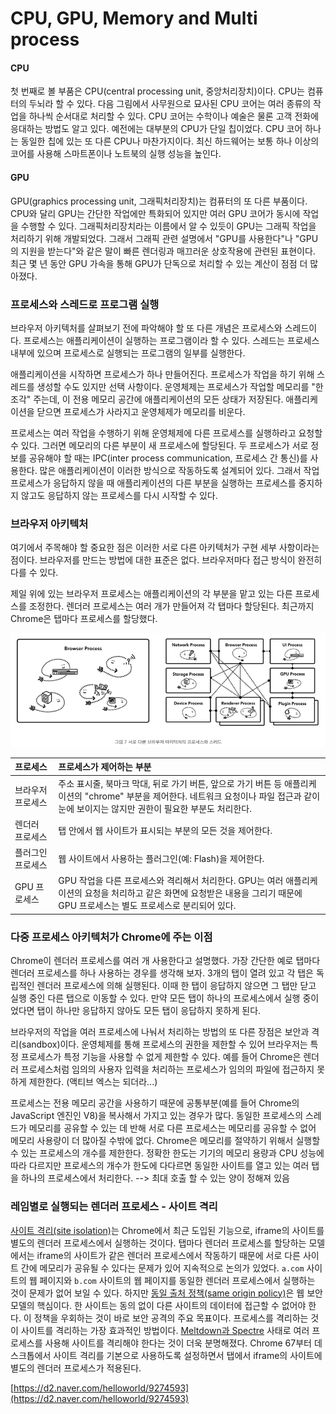 # CPU, GPU, Memory and Multi process

#### CPU <a id="cpu"></a>

첫 번째로 볼 부품은 CPU\(central processing unit, 중앙처리장치\)이다. CPU는 컴퓨터의 두뇌라 할 수 있다. 다음 그림에서 사무원으로 묘사된 CPU 코어는 여러 종류의 작업을 하나씩 순서대로 처리할 수 있다. CPU 코어는 수학이나 예술은 물론 고객 전화에 응대하는 방법도 알고 있다. 예전에는 대부분의 CPU가 단일 칩이었다. CPU 코어 하나는 동일한 칩에 있는 또 다른 CPU나 마찬가지이다. 최신 하드웨어는 보통 하나 이상의 코어를 사용해 스마트폰이나 노트북의 실행 성능을 높인다.

#### GPU <a id="gpu"></a>

GPU\(graphics processing unit, 그래픽처리장치\)는 컴퓨터의 또 다른 부품이다. CPU와 달리 GPU는 간단한 작업에만 특화되어 있지만 여러 GPU 코어가 동시에 작업을 수행할 수 있다. 그래픽처리장치라는 이름에서 알 수 있듯이 GPU는 그래픽 작업을 처리하기 위해 개발되었다. 그래서 그래픽 관련 설명에서 "GPU를 사용한다"나 "GPU의 지원을 받는다"와 같은 말이 빠른 렌더링과 매끄러운 상호작용에 관련된 표현이다. 최근 몇 년 동안 GPU 가속을 통해 GPU가 단독으로 처리할 수 있는 계산이 점점 더 많아졌다.

### 프로세스와 스레드로 프로그램 실행

브라우저 아키텍처를 살펴보기 전에 파악해야 할 또 다른 개념은 프로세스와 스레드이다. 프로세스는 애플리케이션이 실행하는 프로그램이라 할 수 있다. 스레드는 프로세스 내부에 있으며 프로세스로 실행되는 프로그램의 일부를 실행한다.

애플리케이션을 시작하면 프로세스가 하나 만들어진다. 프로세스가 작업을 하기 위해 스레드를 생성할 수도 있지만 선택 사항이다. 운영체제는 프로세스가 작업할 메모리를 "한 조각" 주는데, 이 전용 메모리 공간에 애플리케이션의 모든 상태가 저장된다. 애플리케이션을 닫으면 프로세스가 사라지고 운영체제가 메모리를 비운다.

프로세스는 여러 작업을 수행하기 위해 운영체제에 다른 프로세스를 실행하라고 요청할 수 있다. 그러면 메모리의 다른 부분이 새 프로세스에 할당된다. 두 프로세스가 서로 정보를 공유해야 할 때는 IPC\(inter process communication, 프로세스 간 통신\)를 사용한다. 많은 애플리케이션이 이러한 방식으로 작동하도록 설계되어 있다. 그래서 작업 프로세스가 응답하지 않을 때 애플리케이션의 다른 부분을 실행하는 프로세스를 중지하지 않고도 응답하지 않는 프로세스를 다시 시작할 수 있다.

### 브라우저 아키텍처

여기에서 주목해야 할 중요한 점은 이러한 서로 다른 아키텍처가 구현 세부 사항이라는 점이다. 브라우저를 만드는 방법에 대한 표준은 없다. 브라우저마다 접근 방식이 완전히 다를 수 있다.

제일 위에 있는 브라우저 프로세스는 애플리케이션의 각 부분을 맡고 있는 다른 프로세스를 조정한다. 렌더러 프로세스는 여러 개가 만들어져 각 탭마다 할당된다. 최근까지 Chrome은 탭마다 프로세스를 할당했다.

![](.gitbook/assets/2021-06-18-9.12.19.png)



| 프로세스 | 프로세스가 제어하는 부분 |
| :--- | :--- |
| 브라우저 프로세스 | 주소 표시줄, 북마크 막대, 뒤로 가기 버튼, 앞으로 가기 버튼 등 애플리케이션의 "chrome" 부분을 제어한다. 네트워크 요청이나 파일 접근과 같이 눈에 보이지는 않지만 권한이 필요한 부분도 처리한다. |
| 렌더러 프로세스 | 탭 안에서 웹 사이트가 표시되는 부분의 모든 것을 제어한다. |
| 플러그인 프로세스 | 웹 사이트에서 사용하는 플러그인\(예: Flash\)을 제어한다. |
| GPU 프로세스 | GPU 작업을 다른 프로세스와 격리해서 처리한다. GPU는 여러 애플리케이션의 요청을 처리하고 같은 화면에 요청받은 내용을 그리기 때문에 GPU 프로세스는 별도 프로세스로 분리되어 있다. |

### 다중 프로세스 아키텍처가 Chrome에 주는 이점 <a id="chrome"></a>

Chrome이 렌더러 프로세스를 여러 개 사용한다고 설명했다. 가장 간단한 예로 탭마다 렌더러 프로세스를 하나 사용하는 경우를 생각해 보자. 3개의 탭이 열려 있고 각 탭은 독립적인 렌더러 프로세스에 의해 실행된다. 이때 한 탭이 응답하지 않으면 그 탭만 닫고 실행 중인 다른 탭으로 이동할 수 있다. 만약 모든 탭이 하나의 프로세스에서 실행 중이었다면 탭이 하나만 응답하지 않아도 모든 탭이 응답하지 못하게 된다.

브라우저의 작업을 여러 프로세스에 나눠서 처리하는 방법의 또 다른 장점은 보안과 격리\(sandbox\)이다. 운영체제를 통해 프로세스의 권한을 제한할 수 있어 브라우저는 특정 프로세스가 특정 기능을 사용할 수 없게 제한할 수 있다. 예를 들어 Chrome은 렌더러 프로세스처럼 임의의 사용자 입력을 처리하는 프로세스가 임의의 파일에 접근하지 못하게 제한한다. \(액티브 엑스는 되더라...\)

프로세스는 전용 메모리 공간을 사용하기 때문에 공통부분\(예를 들어 Chrome의 JavaScript 엔진인 V8\)을 복사해서 가지고 있는 경우가 많다. 동일한 프로세스의 스레드가 메모리를 공유할 수 있는 데 반해 서로 다른 프로세스는 메모리를 공유할 수 없어 메모리 사용량이 더 많아질 수밖에 없다. Chrome은 메모리를 절약하기 위해서 실행할 수 있는 프로세스의 개수를 제한한다. 정확한 한도는 기기의 메모리 용량과 CPU 성능에 따라 다르지만 프로세스의 개수가 한도에 다다르면 동일한 사이트를 열고 있는 여러 탭을 하나의 프로세스에서 처리한다. --&gt; 최대 호출 할 수 있는 양이 정해져 있음  



### 레임별로 실행되는 렌더러 프로세스 - 사이트 격리

[사이트 격리\(site isolation\)](https://developers.google.com/web/updates/2018/07/site-isolation)는 Chrome에서 최근 도입된 기능으로, iframe의 사이트를 별도의 렌더러 프로세스에서 실행하는 것이다. 탭마다 렌더러 프로세스를 할당하는 모델에서는 iframe의 사이트가 같은 렌더러 프로세스에서 작동하기 때문에 서로 다른 사이트 간에 메모리가 공유될 수 있다는 문제가 있어 지속적으로 논의가 있었다. `a.com` 사이트의 웹 페이지와 `b.com` 사이트의 웹 페이지를 동일한 렌더러 프로세스에서 실행하는 것이 문제가 없어 보일 수 있다. 하지만 [동일 출처 정책\(same origin policy\)](https://developer.mozilla.org/en-US/docs/Web/Security/Same-origin_policy)은 웹 보안 모델의 핵심이다. 한 사이트는 동의 없이 다른 사이트의 데이터에 접근할 수 없어야 한다. 이 정책을 우회하는 것이 바로 보안 공격의 주요 목표이다. 프로세스를 격리하는 것이 사이트를 격리하는 가장 효과적인 방법이다. [Meltdown과 Spectre](https://developers.google.com/web/updates/2018/02/meltdown-spectre) 사태로 여러 프로세스를 사용해 사이트를 격리해야 한다는 것이 더욱 분명해졌다. Chrome 67부터 데스크톱에서 사이트 격리를 기본으로 사용하도록 설정하면서 탭에서 iframe의 사이트에 별도의 렌더러 프로세스가 적용된다.

[https://d2.naver.com/helloworld/9274593](https://d2.naver.com/helloworld/9274593)

